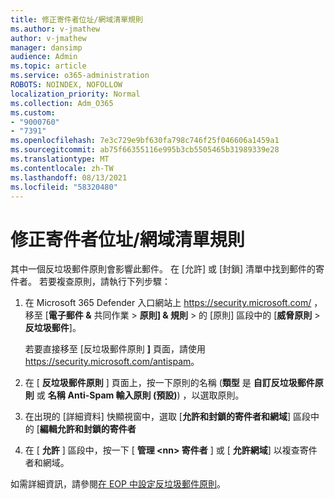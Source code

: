 ```yaml
---
title: 修正寄件者位址/網域清單規則
ms.author: v-jmathew
author: v-jmathew
manager: dansimp
audience: Admin
ms.topic: article
ms.service: o365-administration
ROBOTS: NOINDEX, NOFOLLOW
localization_priority: Normal
ms.collection: Adm_O365
ms.custom:
- "9000760"
- "7391"
ms.openlocfilehash: 7e3c729e9bf630fa798c746f25f046606a1459a1
ms.sourcegitcommit: ab75f66355116e995b3cb5505465b31989339e28
ms.translationtype: MT
ms.contentlocale: zh-TW
ms.lasthandoff: 08/13/2021
ms.locfileid: "58320480"
---
```

# <a name="fix-sender-addressdomain-list-rules"></a>修正寄件者位址/網域清單規則

其中一個反垃圾郵件原則會影響此郵件。 在 [允許] 或 [封鎖] 清單中找到郵件的寄件者。 若要複查原則，請執行下列步驟：

1. 在 Microsoft 365 Defender 入口網站上 <https://security.microsoft.com/> ，移至 [**電子郵件 &** 共同作業 \> **原則] & 規則** \> 的 [原則] 區段中的 [**威脅原則** \> **反垃圾郵件**]。 

   若要直接移至 [反垃圾郵件原則 **]** 頁面，請使用 <https://security.microsoft.com/antispam>。

2. 在 [ **反垃圾郵件原則** ] 頁面上，按一下原則的名稱 (**類型** 是 **自訂反垃圾郵件原則** 或 **名稱** **Anti-Spam 輸入原則 (預設)**) ，以選取原則。
3. 在出現的 [詳細資料] 快顯視窗中，選取 [**允許和封鎖的寄件者和網域**] 區段中的 [**編輯允許和封鎖的寄件者**
4. 在 [ **允許** ] 區段中，按一下 [ **管理 \<nn\> 寄件者** ] 或 [ **允許網域**] 以複查寄件者和網域。

如需詳細資訊，請參閱[在 EOP 中設定反垃圾郵件原則](https://docs.microsoft.com/microsoft-365/security/office-365-security/configure-your-spam-filter-policies)。
